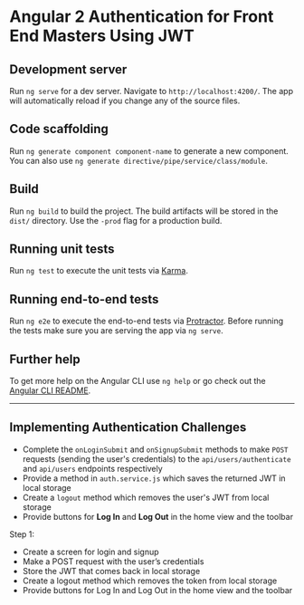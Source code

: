 # Angular 2 Authentication for Front End Masters Using JWT


## Development server

Run `ng serve` for a dev server. Navigate to `http://localhost:4200/`. The app will automatically reload if you change any of the source files.

## Code scaffolding

Run `ng generate component component-name` to generate a new component. You can also use `ng generate directive/pipe/service/class/module`.

## Build

Run `ng build` to build the project. The build artifacts will be stored in the `dist/` directory. Use the `-prod` flag for a production build.

## Running unit tests

Run `ng test` to execute the unit tests via [Karma](https://karma-runner.github.io).

## Running end-to-end tests

Run `ng e2e` to execute the end-to-end tests via [Protractor](http://www.protractortest.org/).
Before running the tests make sure you are serving the app via `ng serve`.

## Further help

To get more help on the Angular CLI use `ng help` or go check out the [Angular CLI README](https://github.com/angular/angular-cli/blob/master/README.md).


--------------------------

## Implementing Authentication Challenges

* Complete the `onLoginSubmit` and `onSignupSubmit` methods to make `POST` requests (sending the user's credentials) to the `api/users/authenticate` and `api/users` endpoints respectively
* Provide a method in `auth.service.js` which saves the returned JWT in local storage
* Create a `logout` method which removes the user's JWT from local storage
* Provide buttons for **Log In** and **Log Out** in the home view and the toolbar


Step 1:
+ Create a screen for login and signup
+ Make a POST request with the user’s credentials
+ Store the JWT that comes back in local storage
+ Create a logout method which removes the token from local storage
+ Provide buttons for Log In and Log Out in the home view and the toolbar 


